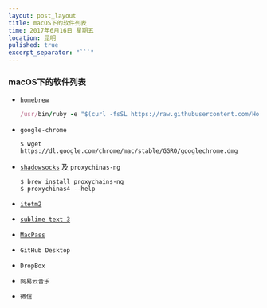 ```yaml
---
layout: post_layout
title: macOS下的软件列表
time: 2017年6月16日 星期五
location: 昆明
pulished: true
excerpt_separator: "```"
---
```


### macOS下的软件列表

- [`homebrew`](https://brew.sh/)

    ```ruby
    /usr/bin/ruby -e "$(curl -fsSL https://raw.githubusercontent.com/Homebrew/install/master/install)"
    ```

- `google-chrome`

    ```shell
    $ wget https://dl.google.com/chrome/mac/stable/GGRO/googlechrome.dmg
    ```

- [`shadowsocks`](https://github.com/shadowsocks/shadowsocks-iOS/wiki/Shadowsocks-for-OSX-帮助) 及 `proxychinas-ng`

    ```shell
    $ brew install proxychains-ng
    $ proxychinas4 --help
    ```

- [`itetm2`](https://www.iterm2.com/)

- [`sublime text 3`](http://www.sublimetext.com/)

- [`MacPass`](https://github.com/mstarke/MacPass/releases)

- `GitHub Desktop`

- `DropBox`

- `网易云音乐`

- `微信`